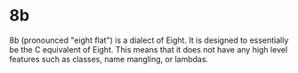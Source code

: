 # 8b

8b (pronounced "eight flat") is a dialect of Eight.
It is designed to essentially be the C equivalent of Eight.
This means that it does not have any high level features such as classes, name mangling, or lambdas.
